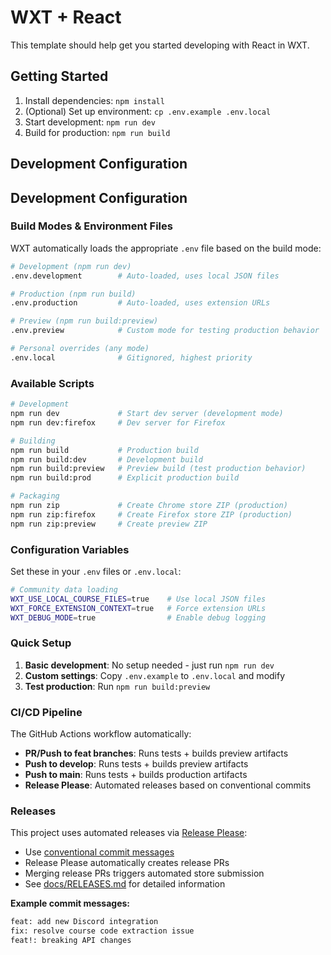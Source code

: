 # WXT + React

This template should help get you started developing with React in WXT.

## Getting Started

1. Install dependencies: `npm install`
2. (Optional) Set up environment: `cp .env.example .env.local`
3. Start development: `npm run dev`
4. Build for production: `npm run build`

## Development Configuration

## Development Configuration

### Build Modes & Environment Files

WXT automatically loads the appropriate `.env` file based on the build mode:

```bash
# Development (npm run dev)
.env.development        # Auto-loaded, uses local JSON files

# Production (npm run build)  
.env.production         # Auto-loaded, uses extension URLs

# Preview (npm run build:preview)
.env.preview            # Custom mode for testing production behavior

# Personal overrides (any mode)
.env.local              # Gitignored, highest priority
```

### Available Scripts

```bash
# Development
npm run dev             # Start dev server (development mode)
npm run dev:firefox     # Dev server for Firefox

# Building
npm run build           # Production build
npm run build:dev       # Development build  
npm run build:preview   # Preview build (test production behavior)
npm run build:prod      # Explicit production build

# Packaging
npm run zip             # Create Chrome store ZIP (production)
npm run zip:firefox     # Create Firefox store ZIP (production)
npm run zip:preview     # Create preview ZIP
```

### Configuration Variables

Set these in your `.env` files or `.env.local`:

```bash
# Community data loading
WXT_USE_LOCAL_COURSE_FILES=true    # Use local JSON files
WXT_FORCE_EXTENSION_CONTEXT=true   # Force extension URLs
WXT_DEBUG_MODE=true                # Enable debug logging
```

### Quick Setup

1. **Basic development**: No setup needed - just run `npm run dev`
2. **Custom settings**: Copy `.env.example` to `.env.local` and modify
3. **Test production**: Run `npm run build:preview`

### CI/CD Pipeline

The GitHub Actions workflow automatically:

- **PR/Push to feat branches**: Runs tests + builds preview artifacts
- **Push to develop**: Runs tests + builds preview artifacts  
- **Push to main**: Runs tests + builds production artifacts
- **Release Please**: Automated releases based on conventional commits

### Releases

This project uses automated releases via [Release Please](https://github.com/googleapis/release-please):

- Use [conventional commit messages](https://www.conventionalcommits.org/) 
- Release Please automatically creates release PRs
- Merging release PRs triggers automated store submission
- See [docs/RELEASES.md](docs/RELEASES.md) for detailed information

**Example commit messages:**
```bash
feat: add new Discord integration
fix: resolve course code extraction issue  
feat!: breaking API changes
```
